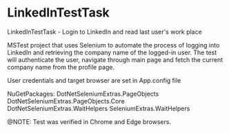# LinkedInTestTask
 LinkedInTestTask - Login to LinkedIn and read last user's work place
 
 MSTest project that uses Selenium to automate the process of logging into LinkedIn and retrieving the company name of the logged-in user. The test will authenticate the user, navigate through main page and fetch the current company name from the profile page.
 
 User credentials and target browser are set in App.config file

 NuGetPackages:
	DotNetSeleniumExtras.PageObjects
	DotNetSeleniumExtras.PageObjects.Core
	DotNetSeleniumExtras.WaitHelpers
	SeleniumExtras.WaitHelpers

@NOTE: Test was verified in Chrome and Edge browsers.
